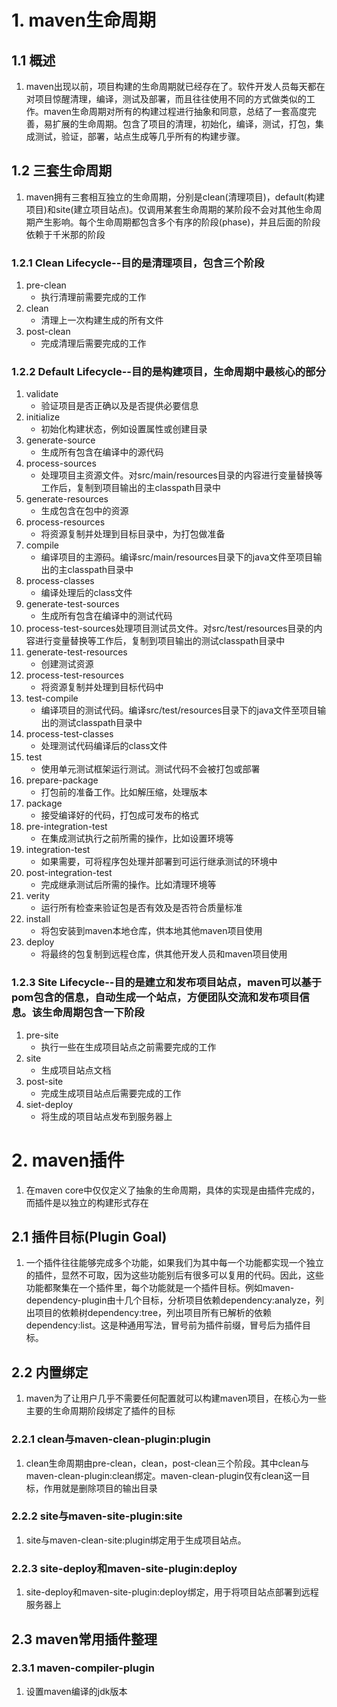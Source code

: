 # 1. maven生命周期

## 1.1 概述

1. maven出现以前，项目构建的生命周期就已经存在了。软件开发人员每天都在对项目惊醒清理，编译，测试及部署，而且往往使用不同的方式做类似的工作。maven生命周期对所有的构建过程进行抽象和同意，总结了一套高度完善，易扩展的生命周期。包含了项目的清理，初始化，编译，测试，打包，集成测试，验证，部署，站点生成等几乎所有的构建步骤。

## 1.2 三套生命周期

1. maven拥有三套相互独立的生命周期，分别是clean(清理项目)，default(构建项目)和site(建立项目站点)。仅调用某套生命周期的某阶段不会对其他生命周期产生影响。每个生命周期都包含多个有序的阶段(phase)，并且后面的阶段依赖于千米那的阶段

### 1.2.1 Clean Lifecycle--目的是清理项目，包含三个阶段

1. pre-clean
   * 执行清理前需要完成的工作
2. clean
   * 清理上一次构建生成的所有文件
3. post-clean
   * 完成清理后需要完成的工作

### 1.2.2 Default Lifecycle--目的是构建项目，生命周期中最核心的部分

1. validate
   * 验证项目是否正确以及是否提供必要信息
2. initialize
   * 初始化构建状态，例如设置属性或创建目录
3. generate-source
   * 生成所有包含在编译中的源代码
4. process-sources
   * 处理项目主资源文件。对src/main/resources目录的内容进行变量替换等工作后，复制到项目输出的主classpath目录中
5. generate-resources
   * 生成包含在包中的资源
6. process-resources
   * 将资源复制并处理到目标目录中，为打包做准备
7. compile
   * 编译项目的主源码。编译src/main/resources目录下的java文件至项目输出的主classpath目录中
8. process-classes
   * 编译处理后的class文件
9. generate-test-sources
   * 生成所有包含在编译中的测试代码
10. process-test-sources处理项目测试员文件。对src/test/resources目录的内容进行变量替换等工作后，复制到项目输出的测试classpath目录中
11. generate-test-resources
    * 创建测试资源
12. process-test-resources
    * 将资源复制并处理到目标代码中
13. test-compile
    * 编译项目的测试代码。编译src/test/resources目录下的java文件至项目输出的测试classpath目录中
14. process-test-classes
    * 处理测试代码编译后的class文件
15. test
    * 使用单元测试框架运行测试。测试代码不会被打包或部署
16. prepare-package
    * 打包前的准备工作。比如解压缩，处理版本
17. package
    * 接受编译好的代码，打包成可发布的格式
18. pre-integration-test
    * 在集成测试执行之前所需的操作，比如设置环境等
19. integration-test
    * 如果需要，可将程序包处理并部署到可运行继承测试的环境中
20. post-integration-test
    * 完成继承测试后所需的操作。比如清理环境等
21. verity
    * 运行所有检查来验证包是否有效及是否符合质量标准
22. install
    * 将包安装到maven本地仓库，供本地其他maven项目使用
23. deploy
    * 将最终的包复制到远程仓库，供其他开发人员和maven项目使用

### 1.2.3 Site Lifecycle--目的是建立和发布项目站点，maven可以基于pom包含的信息，自动生成一个站点，方便团队交流和发布项目信息。该生命周期包含一下阶段

1. pre-site
   * 执行一些在生成项目站点之前需要完成的工作
2. site
   * 生成项目站点文档
3. post-site
   * 完成生成项目站点后需要完成的工作
4. siet-deploy
   * 将生成的项目站点发布到服务器上

# 2. maven插件

1. 在maven core中仅仅定义了抽象的生命周期，具体的实现是由插件完成的，而插件是以独立的构建形式存在

## 2.1 插件目标(Plugin Goal)

1. 一个插件往往能够完成多个功能，如果我们为其中每一个功能都实现一个独立的插件，显然不可取，因为这些功能别后有很多可以复用的代码。因此，这些功能都聚集在一个插件里，每个功能就是一个插件目标。例如maven-dependency-plugin由十几个目标，分析项目依赖dependency:analyze，列出项目的依赖树dependency:tree，列出项目所有已解析的依赖dependency:list。这是种通用写法，冒号前为插件前缀，冒号后为插件目标。

## 2.2 内置绑定

1. maven为了让用户几乎不需要任何配置就可以构建maven项目，在核心为一些主要的生命周期阶段绑定了插件的目标

### 2.2.1 clean与maven-clean-plugin:plugin

1. clean生命周期由pre-clean，clean，post-clean三个阶段。其中clean与maven-clean-plugin:clean绑定。maven-clean-plugin仅有clean这一目标，作用就是删除项目的输出目录

### 2.2.2 site与maven-site-plugin:site

1. site与maven-clean-site:plugin绑定用于生成项目站点。

### 2.2.3 site-deploy和maven-site-plugin:deploy

1. site-deploy和maven-site-plugin:deploy绑定，用于将项目站点部署到远程服务器上

## 2.3 maven常用插件整理

### 2.3.1 maven-compiler-plugin

1. 设置maven编译的jdk版本                                                                                                                                                                          